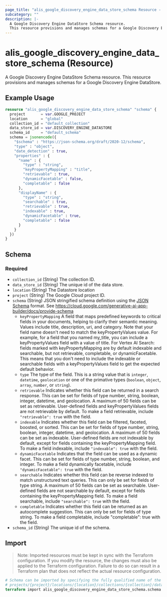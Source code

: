 ```yaml
---
page_title: "alis_google_discovery_engine_data_store_schema Resource - alis"
subcategory: ""
description: |-
  A Google Discovery Engine DataStore Schema resource.
  This resource provisions and manages schemas for a Google Discovery Engine DataStore.
---
```


# alis_google_discovery_engine_data_store_schema (Resource)

A Google Discovery Engine DataStore Schema resource.
This resource provisions and manages schemas for a Google Discovery Engine DataStore.



## Example Usage

```terraform
resource "alis_google_discovery_engine_data_store_schema" "schema" {
  project       = var.GOOGLE_PROJECT
  location      = "global"
  collection_id = "default_collection"
  data_store_id = var.DISCOVERY_ENGINE_DATASTORE
  schema_id     = "default_schema"
  schema = jsonencode({
    "$schema" : "https://json-schema.org/draft/2020-12/schema",
    "type" : "object",
    "date_detection" : true,
    "properties" : {
      "name" : {
        "type" : "string",
        "keyPropertyMapping" : "title",
        "retrievable" : true,
        "dynamicFacetable" : false,
        "completable" : false
      },
      "displayName" : {
        "type" : "string",
        "searchable" : true,
        "retrievable" : true,
        "indexable" : true,
        "dynamicFacetable" : true,
        "completable" : false
      }
    }
  })
}
```



<!-- schema generated by tfplugindocs -->
## Schema

### Required

- `collection_id` (String) The collection ID.
- `data_store_id` (String) The unique id of the data store.
- `location` (String) The Datastore location
- `project` (String) The Google Cloud project ID.
- `schema` (String) JSON stringified schema definition using the [JSON Schema](https://json-schema.org/) format. See https://cloud.google.com/generative-ai-app-builder/docs/provide-schema
	- `keyPropertyMapping` A field that maps predefined keywords to critical fields in your documents,
	helping to clarify their semantic meaning. Values include title, description, uri, and category.
	Note that your field name doesn't need to match the keyPropertyValues value.
	For example, for a field that you named my_title, you can include a keyPropertyValues field with a value of title.
	For Vertex AI Search: fields marked with keyPropertyMapping are by default indexable and searchable, but not retrievable, completable, or dynamicFacetable.
	This means that you don't need to include the indexable or searchable fields with a keyPropertyValues field to get the expected default behavior.
	- `type` The type of the field. This is a string value that is `integer`, `datetime`, `geolocation` or one of the primative types (`boolean`, `object`, `array`, `number`, or `string`).
	- `retrievable` Indicates whether this field can be returned in a search response. This can be set for fields of type number, string, boolean, integer, datetime, and geolocation.
	A maximum of 50 fields can be set as retrievable. User-defined fields and keyPropertyValues fields are not retrievable by default. To make a field retrievable, include `"retrievable": true` with the field.
	- `indexable` Indicates whether this field can be filtered, faceted, boosted, or sorted. This can be set for fields of type number, string, boolean, integer, datetime, and geolocation.
	A maximum of 50 fields can be set as indexable. User-defined fields are not indexable by default, except for fields containing the keyPropertyMapping field.
	To make a field indexable, include `"indexable": true` with the field.
	- `dynamicFacetable` Indicates that the field can be used as a dynamic facet. This can be set for fields of type number, string, boolean, and integer. To make a field dynamically facetable, include `"dynamicFacetable": true` with the field.
	- `searchable` Indicates whether this field can be reverse indexed to match unstructured text queries. This can only be set for fields of type string. A maximum of 50 fields can be set as searchable.
	User-defined fields are not searchable by default, except for fields containing the keyPropertyMapping field. To make a field searchable, include `"searchable": true` with the field.
	- `completable` Indicates whether this field can be returned as an autocomplete suggestion. This can only be set for fields of type string. To make a field completable, include "completable": true with the field.
- `schema_id` (String) The unique id of the schema.



## Import

> Note: Imported resources must be kept in sync with the Terraform configuration. If you modify the resource, the changes must also be applied to the Terraform configuration. Failure to do so can result in a Terraform plan that does not reflect the actual resource configuration.

```terraform
# Schema can be imported by specifying the fully qualified name of the schema
# projects/{project}/locations/{location}/collections/{collection}/dataStores/{datastore}/schemas/{schema}
terraform import alis_google_discovery_engine_data_store_schema.schema "projects/{project}/locations/{location}/collections/{collection}/dataStores/{datastore}/schemas/{schema}"
```

